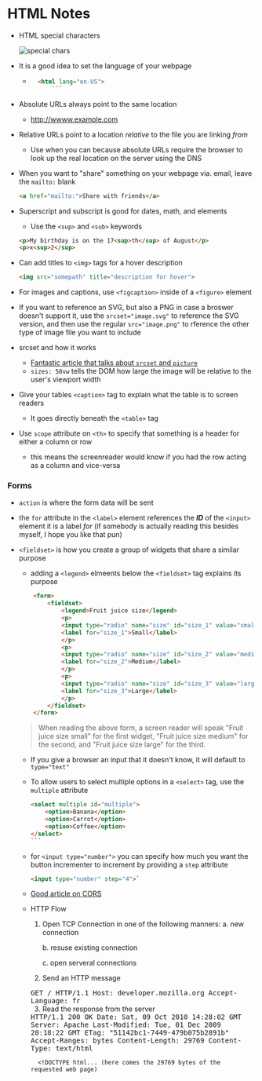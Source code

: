 # HTML Notes

* HTML special characters

    ![special chars](https://i.imgur.com/L41mXFt.png)

* It is a good idea to set the language of your webpage
    - ```html
        <html lang="en-US">
            ```
* Absolute URLs always point to the same location
    - http://wwww.example.com
* Relative URLs point to a location *relative* to the file you are linking *from*
    - Use when you can because absolute URLs require the browser to look up the real location on the server using the DNS
* When you want to "share" something on your webpage via. email, leave the `mailto:` blank

    ```html
    <a href="mailto:">Share with friends</a>
    ```
* Superscript and subscript is good for dates, math, and elements
    - Use the `<sup>` and `<sub>` keywords
    
    ```html
    <p>My birthday is on the 17<sup>th</sup> of August</p>
    <p>x<sup>2</sup>
    ```

* Can add titles to `<img>` tags for a hover description

    ```html
    <img src="somepath" title="description for hover">
    ```

* For images and captions, use `<figcaption>` inside of a `<figure>` element
* If you want to reference an SVG, but also a PNG in case a broswer doesn't support it, use the `srcset="image.svg"` to reference the SVG version, and then use the regular `src="image.png"` to rference the other type of image file you want to include
* srcset and how it works
    - [Fantastic article that talks about `srcset` and `picture`](https://www.sitepoint.com/how-to-build-responsive-images-with-srcset/)
    - `sizes: 50vw` tells the DOM how large the image will be relative to the user's viewport width
* Give your tables `<caption>` tag to explain what the table is to screen readers
    - It goes directly beneath the `<table>` tag
* Use `scope` attribute on `<th>` to specify that something is a header for either a column or row
    - this means the screenreader would know if you had the row acting as a column and vice-versa

### Forms

* `action` is where the form data will be sent
* the `for` attribute in the `<label>` element references the ***ID*** of the `<input>` element it is a label *for* (if somebody is actually reading this besides myself, I hope you like that pun)
* `<fieldset>` is how you create a group of widgets that share a similar purpose
    - adding a `<legend>` elmeents below the `<fieldset>` tag explains its purpose

    ```html
        <form>
            <fieldset>
                <legend>Fruit juice size</legend>
                <p>
                <input type="radio" name="size" id="size_1" value="small">
                <label for="size_1">Small</label>
                </p>
                <p>
                <input type="radio" name="size" id="size_2" value="medium">
                <label for="size_2">Medium</label>
                </p>
                <p>
                <input type="radio" name="size" id="size_3" value="large">
                <label for="size_3">Large</label>
                </p>
            </fieldset>
        </form>
    ```

    <blockquote cite="developer.mozilla.org">When reading the above form, a screen reader will speak "Fruit juice size small" for the first widget, "Fruit juice size medium" for the second, and "Fruit juice size large" for the third.</blockquote>

    * If you give a browser an input that it doesn't know, it will default to `type="text"`
    * To allow users to select multiple options in a `<select>` tag, use the `multiple` attribute

        ````html
        <select multiple id="multiple">
            <option>Banana</option>
            <option>Carrot</option>
            <option>Coffee</option>
        </select>
        ```
    
    * for `<input type="number">` you can specify how much you want the button incrementer to increment by providing a `step` attribute

        ```html
        <input type="number" step="4">`
        ```
    * [Good article on CORS](https://www.codecademy.com/articles/what-is-cors)
    * HTTP Flow
        1. Open TCP Connection in one of the following manners:
            a. new connection

            b. resuse existing connection

            c. open serveral connections
        
        2. Send an HTTP message

        <samp>
            GET / HTTP/1.1
            Host: developer.mozilla.org
            Accept-Language: fr
        </samp>

        3. Read the response from the server

        <samp>
            HTTP/1.1 200 OK
            Date: Sat, 09 Oct 2010 14:28:02 GMT
            Server: Apache
            Last-Modified: Tue, 01 Dec 2009 20:18:22 GMT
            ETag: "51142bc1-7449-479b075b2891b"
            Accept-Ranges: bytes
            Content-Length: 29769
            Content-Type: text/html

            <!DOCTYPE html... (here comes the 29769 bytes of the requested web page)
        </samp>